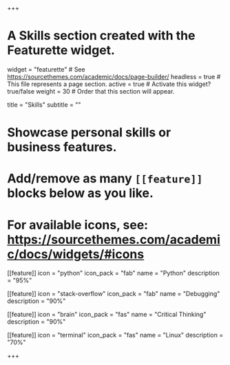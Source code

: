+++
# A Skills section created with the Featurette widget.
widget = "featurette"  # See https://sourcethemes.com/academic/docs/page-builder/
headless = true  # This file represents a page section.
active = true  # Activate this widget? true/false
weight = 30  # Order that this section will appear.

title = "Skills"
subtitle = ""

# Showcase personal skills or business features.
# 
# Add/remove as many `[[feature]]` blocks below as you like.
# 
# For available icons, see: https://sourcethemes.com/academic/docs/widgets/#icons

[[feature]]
  icon = "python"
  icon_pack = "fab"
  name = "Python"
  description = "95%"
  
[[feature]]
  icon = "stack-overflow"
  icon_pack = "fab"
  name = "Debugging"
  description = "90%"  
  
[[feature]]
  icon = "brain"
  icon_pack = "fas"
  name = "Critical Thinking"
  description = "90%"

[[feature]]
  icon = "terminal"
  icon_pack = "fas"
  name = "Linux"
  description = "70%"

+++
